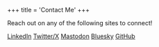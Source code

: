 +++
title = 'Contact Me'
+++

Reach out on any of the following sites to connect!

[LinkedIn](https://www.linkedin.com/in/rmast)
[Twitter/X](https://x.com/rmast)
[Mastodon](https://infosec.exchange/@rmast)
[Bluesky](https://rmast.bsky.social)
[GitHub](https://github.com/nightlark/)
